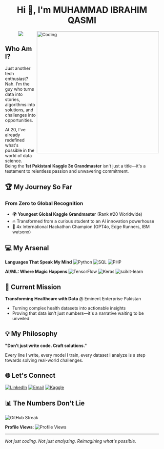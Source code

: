 <h1 align="center">Hi 👋, I'm MUHAMMAD IBRAHIM QASMI</h1>

<img align="right" alt="Coding" width="400" src="https://cdn.dribbble.com/users/1162077/screenshots/3848914/programmer.gif">

<p align="center">
  <img src="https://readme-typing-svg.demolab.com/?lines=Data Scientist;AI Engineer;IT - Professional;Always%20learning%20new%20things&font=Fira%20Code&center=true&width=440&height=45&color=#bfcfde&vCenter=true&size=22&pause=1000">
</p>

## Who Am I?
Just another tech enthusiast? Nah. I'm the guy who turns data into <br> stories, algorithms into solutions, and challenges into opportunities.

At 20, I've already redefined what's possible in the world of data science. <br> Being the **1st Pakistani Kaggle 3x Grandmaster** isn't just a title—it's a testament to relentless passion and unwavering commitment.

## 🏆 My Journey So Far

### From Zero to Global Recognition
- 🌍 **Youngest Global Kaggle Grandmaster** (Rank #20 Worldwide)
- 🔥 Transformed from a curious student to an AI innovation powerhouse
- 🏅 4x International Hackathon Champion (GPT4o, Edge Runners, IBM watsonx)

## 💻 My Arsenal

**Languages That Speak My Mind**
![Python](https://img.shields.io/badge/Python-Master-blue?style=for-the-badge&logo=python&logoColor=white)
![SQL](https://img.shields.io/badge/SQL-Expert-green?style=for-the-badge&logo=mysql&logoColor=white)
![PHP](https://img.shields.io/badge/PHP-Proficient-orange?style=for-the-badge&logo=php&logoColor=white)

**AI/ML: Where Magic Happens**
![TensorFlow](https://img.shields.io/badge/TensorFlow-Deep%20Expertise-red?style=for-the-badge&logo=tensorflow&logoColor=white)
![Keras](https://img.shields.io/badge/Keras-Advanced-orange?style=for-the-badge&logo=keras&logoColor=white)
![scikit-learn](https://img.shields.io/badge/Scikit--learn-Mastery-blue?style=for-the-badge&logo=scikit-learn&logoColor=white)

## 🚀 Current Mission

**Transforming Healthcare with Data** @ Eminent Enterprise Pakistan
- Turning complex health datasets into actionable insights
- Proving that data isn't just numbers—it's a narrative waiting to be unveiled

## 💡 My Philosophy

**"Don't just write code. Craft solutions."**

Every line I write, every model I train, every dataset I analyze is a step towards solving real-world challenges.

## 🌐 Let's Connect

[![LinkedIn](https://img.shields.io/badge/LinkedIn-Muhammad%20Ibrahim-blue?style=for-the-badge&logo=linkedin)](https://www.linkedin.com/in/muhammad-ibrahim-qasmi-9876a1297/)
[![Email](https://img.shields.io/badge/Email-Reach%20Out-red?style=for-the-badge&logo=gmail)](mailto:oppoibrahim23@gmail.com)
[![Kaggle](https://img.shields.io/badge/Kaggle-Data%20Maestro-blue?style=for-the-badge&logo=kaggle)](https://www.kaggle.com/itshappy)

## 📊 The Numbers Don't Lie

![GitHub Streak](https://github-readme-streak-stats.herokuapp.com?user=muhammadibrahim313&theme=dark&hide_border=true)

**Profile Views**: ![Profile Views](https://komarev.com/ghpvc/?username=muhammadibrahim313&color=brightgreen)

---

*Not just coding. Not just analyzing. 
Reimagining what's possible.*

